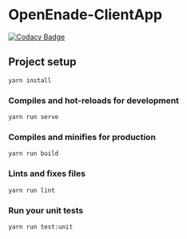 # OpenEnade-ClientApp

[![Codacy Badge](https://api.codacy.com/project/badge/Grade/1e8cf44e489b45d1a9ac4770302ab06e)](https://app.codacy.com/app/paulofelipe.feitosa/OpenEnade-ClientApp?utm_source=github.com&utm_medium=referral&utm_content=OpenEnade/OpenEnade-ClientApp&utm_campaign=Badge_Grade_Dashboard)

## Project setup
```
yarn install
```

### Compiles and hot-reloads for development
```
yarn run serve
```

### Compiles and minifies for production
```
yarn run build
```

### Lints and fixes files
```
yarn run lint
```

### Run your unit tests
```
yarn run test:unit
```
